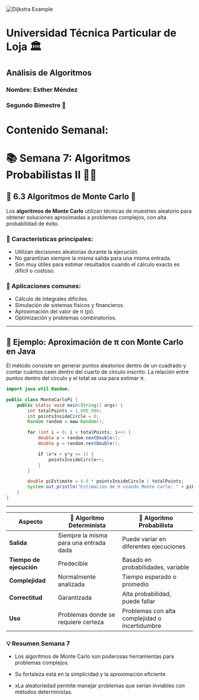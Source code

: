 ![Dijkstra Example](https://citec.com.ec/wp-content/uploads/2024/08/utpl-1024x412.png)
# Universidad Técnica Particular de Loja 🏛️
## Análisis de Algoritmos  
### Nombre: Esther Méndez  
### Segundo Bimestre 📘  

# Contenido Semanal:

# 📚 Semana 7: Algoritmos Probabilistas II 🎲✨

## 🔹 6.3 Algoritmos de Monte Carlo 🎰

Los **algoritmos de Monte Carlo** utilizan técnicas de muestreo aleatorio para obtener soluciones aproximadas a problemas complejos, con alta probabilidad de éxito.

### 📌 Características principales:
- Utilizan decisiones aleatorias durante la ejecución.
- No garantizan siempre la misma salida para una misma entrada.
- Son muy útiles para estimar resultados cuando el cálculo exacto es difícil o costoso.

### 📌 Aplicaciones comunes:
- Cálculo de integrales difíciles.
- Simulación de sistemas físicos y financieros.
- Aproximación del valor de π (pi).
- Optimización y problemas combinatorios.

---

## 🧮 Ejemplo: Aproximación de π con Monte Carlo en Java

El método consiste en generar puntos aleatorios dentro de un cuadrado y contar cuántos caen dentro del cuarto de círculo inscrito. La relación entre puntos dentro del círculo y el total se usa para estimar π.

```java
import java.util.Random;

public class MonteCarloPi {
    public static void main(String[] args) {
        int totalPoints = 1_000_000;
        int pointsInsideCircle = 0;
        Random random = new Random();

        for (int i = 0; i < totalPoints; i++) {
            double x = random.nextDouble();
            double y = random.nextDouble();

            if (x*x + y*y <= 1) {
                pointsInsideCircle++;
            }
        }

        double piEstimate = 4.0 * pointsInsideCircle / totalPoints;
        System.out.println("Estimación de π usando Monte Carlo: " + piEstimate);
    }
}
````
--- 

| Aspecto              | 📌 Algoritmo Determinista          | 🎯 Algoritmo Probabilista                 |
|----------------------|--------------------------------|--------------------------------------|
| **Salida**           | Siempre la misma para una entrada dada | Puede variar en diferentes ejecuciones |
| **Tiempo de ejecución** | Predecible                    | Basado en probabilidades, variable   |
| **Complejidad**      | Normalmente analizada          | Tiempo esperado o promedio            |
| **Correctitud**      | Garantizada                   | Alta probabilidad, puede fallar       |
| **Uso**              | Problemas donde se requiere certeza | Problemas con alta complejidad o incertidumbre |

### 💡 Resumen Semana 7
- Los algoritmos de Monte Carlo son poderosas herramientas para problemas complejos.

- Su fortaleza está en la simplicidad y la aproximación eficiente.

- xLa aleatoriedad permite manejar problemas que serían inviables con métodos deterministas.







